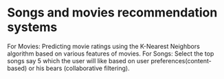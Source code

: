 # Songs and movies recommendation systems
For Movies: Predicting movie ratings using the K-Nearest Neighbors algorithm based on various features of movies. 
For Songs: Select the top songs say 5 which the user will like based on user preferences(content-based) or his bears (collaborative filtering).
